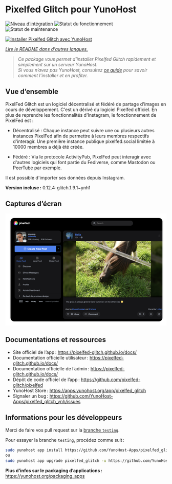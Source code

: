 <!--
Nota bene : ce README est automatiquement généré par <https://github.com/YunoHost/apps/tree/master/tools/readme_generator>
Il NE doit PAS être modifié à la main.
-->

# Pixelfed Glitch pour YunoHost

[![Niveau d’intégration](https://apps.yunohost.org/badge/integration/pixelfed_glitch)](https://ci-apps.yunohost.org/ci/apps/pixelfed_glitch/)
![Statut du fonctionnement](https://apps.yunohost.org/badge/state/pixelfed_glitch)
![Statut de maintenance](https://apps.yunohost.org/badge/maintained/pixelfed_glitch)

[![Installer Pixelfed Glitch avec YunoHost](https://install-app.yunohost.org/install-with-yunohost.svg)](https://install-app.yunohost.org/?app=pixelfed_glitch)

*[Lire le README dans d'autres langues.](./ALL_README.md)*

> *Ce package vous permet d’installer Pixelfed Glitch rapidement et simplement sur un serveur YunoHost.*  
> *Si vous n’avez pas YunoHost, consultez [ce guide](https://yunohost.org/install) pour savoir comment l’installer et en profiter.*

## Vue d’ensemble

PixelFed Glitch est un logiciel décentralisé et fédéré de partage d'images en cours de développement. C'est un dérivé du logiciel Pixelfed officiel.
En plus de reprendre les fonctionnalités d'Instagram, le fonctionnement de PixelFed est :

* Décentralisé : Chaque instance peut suivre une ou plusieurs autres instances PixelFed afin de permettre à leurs membres respectifs d'interagir. Une première instance publique pixelfed.social limitée à 10000 membres a déjà été créée.

* Fédéré : Via le protocole ActivityPub, PixelFed peut interagir avec d'autres logiciels qui font partie du Fediverse, comme Mastodon ou PeerTube par exemple.

Il est possible d'importer ses données depuis Instagram.


**Version incluse :** 0.12.4-glitch.1.9.1~ynh1

## Captures d’écran

![Capture d’écran de Pixelfed Glitch](./doc/screenshots/screenshot.png)

## Documentations et ressources

- Site officiel de l’app : <https://pixelfed-glitch.github.io/docs/>
- Documentation officielle utilisateur : <https://pixelfed-glitch.github.io/docs/>
- Documentation officielle de l’admin : <https://pixelfed-glitch.github.io/docs/>
- Dépôt de code officiel de l’app : <https://github.com/pixelfed-glitch/pixelfed>
- YunoHost Store : <https://apps.yunohost.org/app/pixelfed_glitch>
- Signaler un bug : <https://github.com/YunoHost-Apps/pixelfed_glitch_ynh/issues>

## Informations pour les développeurs

Merci de faire vos pull request sur la [branche `testing`](https://github.com/YunoHost-Apps/pixelfed_glitch_ynh/tree/testing).

Pour essayer la branche `testing`, procédez comme suit :

```bash
sudo yunohost app install https://github.com/YunoHost-Apps/pixelfed_glitch_ynh/tree/testing --debug
ou
sudo yunohost app upgrade pixelfed_glitch -u https://github.com/YunoHost-Apps/pixelfed_glitch_ynh/tree/testing --debug
```

**Plus d’infos sur le packaging d’applications :** <https://yunohost.org/packaging_apps>
